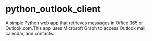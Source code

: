 # python_outlook_client
A simple Python web app that retrieves messages in Office 365 or Outlook.com.This app uses Microsoft Graph to access Outlook mail, calendar, and contacts.
